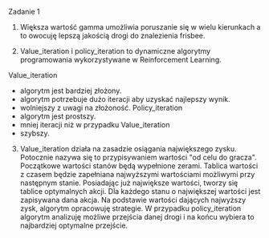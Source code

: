 
Zadanie 1
1. Większa wartość gamma umożliwia poruszanie się w wielu kierunkach a to owocuję lepszą jakością drogi do znalezienia frisbee.

2. Value_iteration i policy_iteration to dynamiczne algorytmy programowania wykorzystywane w Reinforcement Learning.

Value_iteration
- algorytm jest bardziej złożony.
- algorytm potrzebuje dużo iteracji aby uzyskać najlepszy wynik.
- wolniejszy z uwagi na złożoność.
Policy_iteration
- algorytm jest prostszy.
- mniej iteracji niż w przypadku Value_iteration
- szybszy.

3. Value_iteration działa na zasadzie osiągania największego zysku. 
Potocznie nazywa się to przypisywaniem wartości "od celu do gracza".
Początkowe wartości stanów będą wypełnione zerami. Tablica wartości z czasem będzie zapełniana najwyższymi wartościami możliwymi przy następnym stanie.
Posiadając już największe wartości, tworzy się tablice optymalnych akcji.
Dla każdego stanu o największej wartości jest zapisywana dana akcja.
Na podstawie wartości dających najwyższy zysk, algorytm opracowuję strategie.
W przypadku policy_iteration algorytm analizuję możliwe przejścia danej drogi i na końcu wybiera to najbardziej optymalne przejście.
